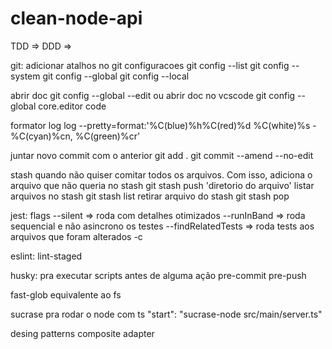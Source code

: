 # clean-node-api

TDD => 
DDD =>

git:
  adicionar atalhos no git
  configuracoes
    git config --list
    git config --system
    git config --global
    git config --local

  abrir doc
    git config --global --edit
  ou
  abrir doc no vcscode
    git config --global core.editor code

  formator log
    log --pretty=format:'%C(blue)%h%C(red)%d %C(white)%s - %C(cyan)%cn, %C(green)%cr'

  juntar novo commit com o anterior
    git add .
    git commit --amend --no-edit

  stash
    quando não quiser comitar todos os arquivos. Com isso, adiciona o arquivo que não queria no stash
      git stash push 'diretorio do arquivo'
    listar arquivos no stash
      git stash list
    retirar arquivo do stash
      git stash pop

jest:
  flags
    --silent => roda com detalhes otimizados 
    --runInBand => roda sequencial e não asincrono os testes
    --findRelatedTests => roda tests aos arquivos que foram alterados
    -c

eslint:
  lint-staged

husky:
  pra executar scripts antes de alguma ação
    pre-commit
    pre-push

fast-glob
    equivalente ao fs

sucrase
    pra rodar o node com ts
        "start": "sucrase-node src/main/server.ts"


desing patterns
    composite
    adapter



